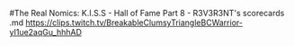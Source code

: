 #The Real Nomics: K.I.S.S - Hall of Fame Part 8 - R3V3R3NT's scorecards.md
https://clips.twitch.tv/BreakableClumsyTriangleBCWarrior-yI1ue2aqGu_hhhAD